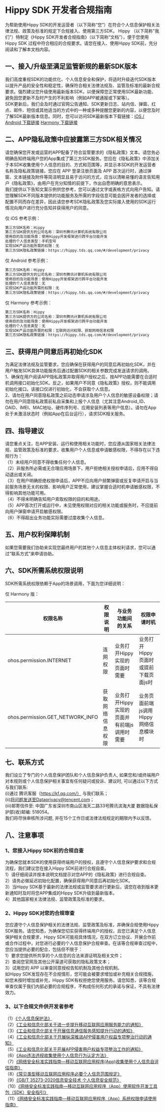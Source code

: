 # Hippy SDK 开发者合规指南

为帮助使用Hippy SDK的开发运营者（以下简称“您”）在符合个人信息保护相关法律法规、政策及标准的规定下合规接入、使用第三方SDK， Hippy （以下简称"我们"）特制定《Hippy SDK开发者合规指南》（以下简称“文档”），便于您使用Hippy SDK 过程中符合相应的合规要求。请您在接入、使用Hippy SDK前，充分阅读和了解本文档内容。

## 一、接入/升级至满足监管新规的最新SDK版本

我们高度重视SDK的功能优化、个人信息安全和保护，将适时升级迭代SDK版本以提升产品的安全性和稳定性，确保符合相关法律法规及、监管及标准的最新合规要求。强烈建议您升级使用最新版本SDK，以便保障您正常使用SDK最新功能、避免因您更新不及时产生的不利影响（例如APP被通报或下架等）。<br>
SDK更新后，我们会及时通过官网公告通知、SDK更新日志、站内信、弹窗、红点、邮件、短信或其他适当的方式中的一种或多种提醒您更新的内容，以便您及时了解SDK最新版本信息。同时，您可以访问SDK最新版本下载链接：[iOS / Android 下载链接](https://github.com/Tencent/Hippy/releases) [Harmony 下载链接](https://ohpm.openharmony.cn/#/cn/detail/hippy)

## 二、APP隐私政策中应披露第三方SDK相关情况

请您确保您开发或运营的APP配备了符合监管要求的《隐私政策》文本。请您务必明确告知终端用户您的App集成了第三方SDK服务。您应在《隐私政策》中添加关于本SDK收集使用个人信息的目的、方式和范围等，并显示本SDK的开发运营者名称及隐私政策链接。您应在 APP 登录注册页面及 APP 首次运行时，通过弹窗、文本链接及附件等简洁明显且易于访问的方式，应当以清晰易懂的语言告知用户《隐私政策》，由用户在充分知情的前提下，作出自愿明确的意思表示。<br>
我们提供以下告知文案示例供您参考，您可以通过文字或表格方式向用户告知。请您理解SDK不同版本提供的功能服务及所需的字段信息可能会因开发者的选择或配置不同而存在差异，因此请您参考SDK隐私政策及您实际接入使用的SDK运行情况向用户进行充分告知并获得用户的同意。

仅 iOS 参考示例：

```markdown
第三方SDK名称：Hippy
第三方SDK提供方的公司名称：深圳市腾讯计算机系统有限公司
使用目的及功能场景：使用Hippy开发框架进行跨平台功能开发
处理的个人信息类型：手机型号
实现SDK产品功能所需的权限：无
第三方SDK隐私政策链接：https://hippy.tds.qq.com/#/development/privacy
```

仅 Android 参考示例：

```markdown
第三方SDK名称：Hippy
第三方SDK提供方的公司名称：深圳市腾讯计算机系统有限公司
使用目的及功能场景：使用Hippy开发框架进行跨平台功能开发
处理的个人信息类型：无
实现SDK产品功能所需的权限：无
第三方SDK隐私政策链接：https://hippy.tds.qq.com/#/development/privacy
```

仅 Harmony 参考示例：

```markdown
第三方SDK名称：Hippy
第三方SDK提供方的公司名称：深圳市腾讯计算机系统有限公司
使用目的及功能场景：使用Hippy开发框架进行跨平台功能开发
处理的个人信息类型：无
实现SDK产品功能所需的权限：互联网访问权限、获取网络信息权限
第三方SDK隐私政策链接：https://hippy.tds.qq.com/#/development/privacy
```

## 三、获得用户同意后再初始化SDK

为满足法律法规及监管要求，您应确保在获得用户的同意后再初始化SDK，并在用户触发SDK具体功能服务后通过配置SDK的相关参数完成发送请求的调用。<br>
1、确保在用户阅读APP隐私政策并取得用户授权之后，按APP功能需要在合适时机调用接口初始化SDK。反之，如果用户不同意《隐私政策》授权，则不能调用初始化接口。该接口仅进行初始化，不会获取个人信息。 <br>
2、请勿在用户同意隐私政策之前动态申请涉及用户个人信息的敏感设备权限；请勿在用户同意隐私政策前私自采集和上报个人信息（尤其注意Android_ID、OAID、IMEI、MAC地址、硬件序列号、应用安装列表等用户信息）。请勿在App处于未激活状态时（例如App在后台运行），请求SDK相关服务。

## 四、指导建议

请您重点关注，在APP安装、运行和使用相关功能时，您应遵从国家相关法律法规、监管政策及标准的要求，收集用户个人信息或申请敏感权限，不得存在以下违规行为：<br>
（1）未经用户同意不得收集任何个人信息。<br>
（2）非服务所必需或无合理应用场景下，用户拒绝相关授权申请后，应用不得自动退出或关闭。<br>
（3）在用户明确拒绝权限申请后，APP不应向用户频繁弹窗或反复申请开启与当前服务场景无关的权限、影响用户正常使用，建议掌握合适时机申请敏感权限，不得影响其他功能可用。<br>
（4）不得未明确告知用户索取权限的目的和用途。<br>
（5）APP首次打开或运行中，未见使用权限对应的相关功能或服务时，不应提前向用户弹窗申请开启敏感权限。<br>
（6）不得超出业务功能实际需要过度收集个人信息。

## 五、用户权利保障机制

如果您需要我们协助来实现您最终用户的其他个人信息主体权利请求，您可以通过“联系方式”来申请协助。

## 六、SDK所需系统权限说明

SDK所需系统权限依赖于App的场景调用，下面为您详细说明：<br>

仅 Harmony 版：

| 权限名称 | 权限说明     | 与业务功能间的关系           | 权限申请时机 |
|------|----------|-------------------|---|
| ohos.permission.INTERNET | 连网权限 | 业务打开Hippy实现的页面时需要 | 业务打开Hippy页面时或提前下载页面js时 |
| ohos.permission.GET\_NETWORK\_INFO | 获取网络信息权限 | 业务打开Hippy实现的页面并有前端js调用时需要 | 业务页面前端js调用Hippy网络信息模块时 |

## 七、联系方式

我们设立了专门的个人信息保护团队和个人信息保护负责人, 如果您和/或终端用户对本规则或个人信息保护相关事宜有任何疑问或投诉、建议时, 可以通过以下方式与我们联系:<br>
(i)通过 腾讯客服（https://kf.qq.com/） 与我们联系；<br>
(ii)将问题发送至Dataprivacy@tencent.com；<br>
(iii)邮寄信件至: 中国广东省深圳市南山区海天二路33号腾讯滨海大厦 数据隐私保护部(收)邮编: 518054。<br>
我们将尽快审核所涉问题, 并在15个工作日或法律法规规定的期限内予以反馈。

## 八、注意事项

### 1、您接入Hippy SDK前的合规自查

为确保您就本SDK的使用获得终端用户的授权，且遵守个人信息保护要求和合规流程，我们建议您在接入Hippy SDK前进行合规自查。<br>
1）请仔细阅读并按本说明文档提示对您APP的《隐私政策》进行合规自查。<br>
2）请务必做延迟初始化配置，确保获得用户同意后再初始化SDK。<br>
3）当Hippy SDK基于最新的法律法规或监管要求进行更新后，请您在收到版本更新通知时及时将您APP集成的Hippy SDK升级到最新版本。<br>
4）其他国家相关法律法规、监管政策及标准的要求。

### 2、Hippy SDK对您的合规审查

您应遵守个人信息保护相关的法律法规、监管政策及标准，并确保合规使用Hippy SDK服务。请您知悉，为确保您切实获得终端用户的授权，且您已满足个人信息保护相关合规要求，Hippy SDK可能视具体情况，在双方订立协议、开展合作前或合作过程中，对您进行必要的个人信息保护合规审查。在该等合规审查过程中，您应当提供必要的配合，包括但不限于：<br>
1）要求您提供所共享的个人信息的合法来源证明及相关文件；<br>
2）查阅您官网及其他公开渠道可获取的隐私政策文本；<br>
3）试用您的 APP 以审查同意授权告知机制及其他合规机制。<br>
如Hippy SDK发现存在不合规情形，您可能会被要求增加或补充相关合规措施，如您未按时增加或补充，Hippy SDK有权拒绝您使用服务。请您知悉，该等合规审查仅属于我们内部必要的合规程序，不构成任何形式的承诺与保证，不具有法律效力。

### 3、以下合规文件供开发者参考

（1）[《个人信息保护法》](http://www.npc.gov.cn/npc/c30834/202108/a8c4e3672c74491a80b53a172bb753fe.shtml)<br>
（2）[《工业和信息化部关于进一步提升移动互联网应用服务能力的通知》](https://www.gov.cn/zhengce/zhengceku/2023-03/02/content_5744106.htm)<br>
（3）[《工业和信息化部关于开展信息通信服务感知提升行动的通知》](http://www.gov.cn/zhengce/zhengceku/2021-11/06/content_5649420.htm)<br>
（4）[《工业和信息化部关于开展纵深推进APP侵害用户权益专项整治行动的通知》](http://www.gov.cn/zhengce/zhengceku/2020-08/02/content_5531975.htm)<br>
（5）[《工业和信息化部关于开展APP侵害用户权益专项整治工作的通知》](http://www.gov.cn/xinwen/2019-11/07/content_5449660.htm)<br>
（6）[《App违法违规收集使用个人信息行为认定方法》](http://www.cac.gov.cn/2019-12/27/c_1578986455686625.htm)<br>
（7）[《网络安全标准实践指南—移动互联网应用程序(App)收集使用个人信息自评估指南》](https://www.tc260.org.cn/upload/2020-07-22/1595396892533085831.pdf)<br>
（8）[《常见类型移动互联网应用程序必要个人信息范围规定》](http://www.gov.cn/zhengce/zhengceku/2021-03/23/content_5595088.htm)<br>
（9）[《GB/T 35273-2020信息安全技术 个人信息安全规范》](http://c.gb688.cn/bzgk/gb/showGb?type=online&hcno=4568F276E0F8346EB0FBA097AA0CE05E)<br>
（10）[《网络安全标准实践指南—移动互联网应用程序（App）使用软件开发工具包（SDK）安全指引》](https://www.tc260.org.cn/front/postDetail.html?id=20201126161240)<br>
（11）[《网络安全标准实践指南—移动互联网应用程序（App）系统权限申请使用指南》](https://www.tc260.org.cn/front/postDetail.html?id=20200918163359)
